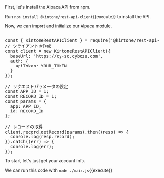 First, let's install the Alpaca API from npm.

Run `npm install @kintone/rest-api-client`{{execute}} to install the API.

Now, we can import and initialize our Alpaca module.

<pre class="file" data-filename="main.js" data-target="append">

const { KintoneRestAPIClient } = require('@kintone/rest-api-client');
// クライアントの作成
const client = new KintoneRestAPIClient({
  baseUrl: 'https://cy-sc.cybozu.com',
  auth: {
    apiToken: YOUR_TOKEN
  }
});

// リクエストパラメータの設定
const APP_ID = 1;
const RECORD_ID = 1;
const params = {
  app: APP_ID,
  id: RECORD_ID
};

// レコードの取得
client.record.getRecord(params).then((resp) => {
  console.log(resp.record);
}).catch((err) => {
  console.log(err);
});
</pre>

To start, let's just get your account info.


We can run this code with `node ./main.js`{{execute}}